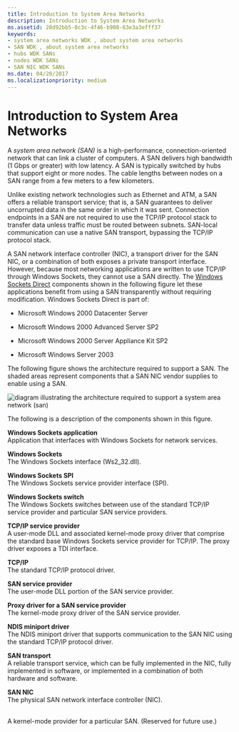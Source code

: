 ```yaml
---
title: Introduction to System Area Networks
description: Introduction to System Area Networks
ms.assetid: 28d92bb5-8c3c-4f46-b908-63e3a3efff37
keywords:
- system area networks WDK , about system area networks
- SAN WDK , about system area networks
- hubs WDK SANs
- nodes WDK SANs
- SAN NIC WDK SANs
ms.date: 04/20/2017
ms.localizationpriority: medium
---
```


# Introduction to System Area Networks





A *system area network (SAN)* is a high-performance, connection-oriented network that can link a cluster of computers. A SAN delivers high bandwidth (1 Gbps or greater) with low latency. A SAN is typically switched by hubs that support eight or more nodes. The cable lengths between nodes on a SAN range from a few meters to a few kilometers.

Unlike existing network technologies such as Ethernet and ATM, a SAN offers a reliable transport service; that is, a SAN guarantees to deliver uncorrupted data in the same order in which it was sent. Connection endpoints in a SAN are not required to use the TCP/IP protocol stack to transfer data unless traffic must be routed between subnets. SAN-local communication can use a native SAN transport, bypassing the TCP/IP protocol stack.

A SAN network interface controller (NIC), a transport driver for the SAN NIC, or a combination of both exposes a private transport interface. However, because most networking applications are written to use TCP/IP through Windows Sockets, they cannot use a SAN directly. The [Windows Sockets Direct](windows-sockets-direct.md) components shown in the following figure let these applications benefit from using a SAN transparently without requiring modification. Windows Sockets Direct is part of:

-   Microsoft Windows 2000 Datacenter Server

-   Microsoft Windows 2000 Advanced Server SP2

-   Microsoft Windows 2000 Server Appliance Kit SP2

-   Microsoft Windows Server 2003

The following figure shows the architecture required to support a SAN. The shaded areas represent components that a SAN NIC vendor supplies to enable using a SAN.

![diagram illustrating the architecture required to support a system area network (san)](images/wsdpsan.png)

The following is a description of the components shown in this figure.

<a href="" id="windows-sockets-application-------"></a>**Windows Sockets application**   
Application that interfaces with Windows Sockets for network services.

<a href="" id="windows-sockets-------"></a>**Windows Sockets**   
The Windows Sockets interface (Ws2\_32.dll).

<a href="" id="windows-sockets-spi-------"></a>**Windows Sockets SPI**   
The Windows Sockets service provider interface (SPI).

<a href="" id="windows-sockets-switch"></a>**Windows Sockets switch**  
The Windows Sockets switches between use of the standard TCP/IP service provider and particular SAN service providers.

<a href="" id="tcp-ip-service-provider"></a>**TCP/IP service provider**  
A user-mode DLL and associated kernel-mode proxy driver that comprise the standard base Windows Sockets service provider for TCP/IP. The proxy driver exposes a TDI interface.

<a href="" id="tcp-ip"></a>**TCP/IP**  
The standard TCP/IP protocol driver.

<a href="" id="san-service-provider"></a>**SAN service provider**  
The user-mode DLL portion of the SAN service provider.

<a href="" id="proxy-driver-for-a-san-service-provider"></a>**Proxy driver for a SAN service provider**  
The kernel-mode proxy driver of the SAN service provider.

<a href="" id="ndis-miniport-driver"></a>**NDIS miniport driver**  
The NDIS miniport driver that supports communication to the SAN NIC using the standard TCP/IP protocol driver.

<a href="" id="san-transport"></a>**SAN transport**  
A reliable transport service, which can be fully implemented in the NIC, fully implemented in software, or implemented in a combination of both hardware and software.

<a href="" id="san-nic"></a>**SAN NIC**  
The physical SAN network interface controller (NIC).

[]()  
A kernel-mode provider for a particular SAN. (Reserved for future use.)

 

 





